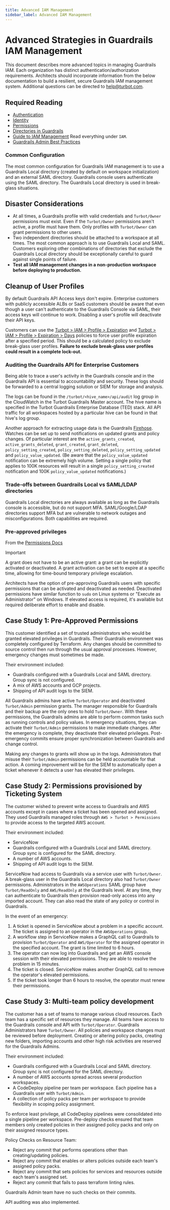 ```yaml
---
title: Advanced IAM Management
sidebar_label: Advanced IAM Management
---
```


# Advanced Strategies in Guardrails IAM Management

This document describes more advanced topics in managing Guardrails IAM. Each
organization has distinct authentication/authorization requirements. Architects
should incorporate information from the below documentation to build a
resilient, secure Guardrails IAM management system. Additional questions can be
directed to [help@turbot.com](mailto:help@turbot.com).

## Required Reading

- [Authentication](concepts/iam/authentication)
- [Identity](concepts/iam/identity)
- [Permissions](concepts/iam/permissions)
- [Directories in Guardrails](guides/directories)
- [Guide to IAM Management](guides/iam) Read everything under `IAM`.
- [Guardrails Admin Best Practices](guides/iam/administrators)

### Common Configuration

The most common configuration for Guardrails IAM management is to use a Guardrails Local
directory (created by default on workspace initialization) and an external SAML
directory. Guardrails console users authenticate using the SAML directory. The
Guardrails Local directory is used in break-glass situations.

## Disaster Considerations

- At all times, a Guardrails profile with valid credentials and `Turbot/Owner`
  permissions must exist. Even if the `Turbot/Owner` permissions aren't active,
  a profile must have them. Only profiles with `Turbot/Owner` can grant
  permissions to other users.
- Two independent directories should be attached to a workspace at all times.
  The most common approach is to use Guardrails Local and SAML. Customers exploring
  other combinations of directories that exclude the Guardrails Local directory
  should be exceptionally careful to guard against single points of failure.
- **Test all IAM management changes in a non-production workspace before
  deploying to production.**

## Cleanup of User Profiles

By default Guardrails API Access keys don't expire. Enterprise customers with
publicly accessible ALBs or SaaS customers should be aware that even though a
user can't authenticate to the Guardrails Console via SAML, their access keys will
continue to work. Disabling a user's profile will deactivate their API keys.

Customers can use the
[Turbot > IAM > Profile > Expiration](mods/turbot/turbot-iam/inspect#/policy/types/profileExpiration)
and
[Turbot > IAM > Profile > Expiration > Days](mods/turbot/turbot-iam/inspect#/policy/types/profileExpirationDays)
policies to force user profile expiration after a specified period. This should
be a calculated policy to exclude break-glass user profiles. **Failure to
exclude break-glass user profiles could result in a complete lock-out.**

### Auditing the Guardrails API for Enterprise Customers

Being able to trace a user's activity in the Guardrails console and in the Guardrails
API is essential to accountability and security. These logs should be forwarded
to a central logging solution or SIEM for storage and analysis.

The logs can be found in the `/turbot/<hive_name>/api/audit` log group in the
CloudWatch in the Turbot Guardrails Master account. The hive name is specified in the
Turbot Guardrails Enterprise Database (TED) stack. All API traffic for all workspaces
hosted by a particular hive can be found in that hive's log group.

Another approach for extracting usage data is the Guardrails
[Firehose](mods/turbot/firehose-aws-sns/readme). Watches can be set up to send
notifications on updated grants and policy changes. Of particular interest are
the `active_grants_created`, `active_grants_deleted`, `grant_created`,
`grant_deleted`, `policy_setting_created`, `policy_setting_deleted`,
`policy_setting_updated` and `policy_value_updated`. (Be aware that the
`policy_value_updated` notification can be extremely high volume. Setting a
single policy that applies to 100K resources will result in a single
`policy_setting_created` notification and 100K `policy_value_updated`
notifications.)

### Trade-offs between Guardrails Local vs SAML/LDAP directories

Guardrails Local directories are always available as long as the Guardrails console is
accessible, but do not support MFA. SAML/Google/LDAP directories support MFA but
are vulnerable to network outages and misconfigurations. Both capabilities are
required.

### Pre-approved privileges

From the [Permissions Docs](concepts/iam/permissions)

> [!IMPORTANT]
> A grant does not have to be an active grant: a grant can be
> explicitly activated or deactivated. A grant activation can be set to expire
> at a specific time, allowing for time-bound temporary privilege escalation.

Architects have the option of pre-approving Guardrails users with specific
permissions that can be activated and deactivated as needed. Deactivated
permissions have similar function to `sudo` on Linux systems or "Execute as
Administrator" on Windows. If elevated access is required, it's available but
required deliberate effort to enable and disable.

## Case Study 1: Pre-Approved Permissions

This customer identified a set of trusted administrators who would be granted
elevated privileges in Guardrails. Their Guardrails environment was completely
configured by Terraform. Any changes should be committed to source control then
run through the usual approval processes. However, emergency changes must
sometimes be made.

Their environment included:

- Guardrails configured with a Guardrails Local and SAML directory. Group sync is not
  configured.
- A mix of AWS accounts and GCP projects.
- Shipping of API audit logs to the SIEM.

All Guardrails admins have active `Turbot/Operator` and deactivated `Turbot/Admin`
permission grants. The manager responsible for Guardrails and their backup are the
only ones to hold `Turbot/Owner`. With these permissions, the Guardrails admins are
able to perform common tasks such as running controls and policy values. In
emergency situations, they can activate their `Turbot/Admin` permissions to make
immediate changes. After the emergency is complete, they deactivate their
elevated privileges. Post-emergency commits ensure proper synchronization
between Guardrails and change control.

Making any changes to grants will show up in the logs. Administrators that
misuse their `Turbot/Admin` permissions can be held accountable for that action.
A coming improvement will be for the SIEM to automatically open a ticket
whenever it detects a user has elevated their privileges.

## Case Study 2: Permissions provisioned by Ticketing System

The customer wished to prevent write access to Guardrails and AWS accounts except in
cases where a ticket has been opened and assigned. They used Guardrails managed
roles through `AWS > Turbot > Permissions` to provide access to the targeted AWS
account.

Their environment included:

- ServiceNow
- Guardrails configured with a Guardrails Local and SAML directory. Group sync is
  configured for the SAML directory.
- A number of AWS accounts.
- Shipping of API audit logs to the SIEM.

ServiceNow had access to Guardrails via a service user with `Turbot/Owner`. A
break-glass user in the Guardrails Local directory also had `Turbot/Owner`
permissions. Administrators in the `AWSOperations` SAML group have
`Turbot/ReadOnly` and `AWS/ReadOnly` at the Guardrails level. At any time, they can
authenticate to Guardrails then provision read-only access into any imported
account. They can also read the state of any policy or control in Guardrails.

In the event of an emergency:

1. A ticket is opened in ServiceNow about a problem in a specific account. The
   ticket is assigned to an operator in the `AWSOperations` group.
2. A workflow step in ServiceNow makes a GraphQL call to Guardrails to provision
   `Turbot/Operator` and `AWS/Operator` for the assigned operator in the
   specified account. The grant is time limited to 6 hours.
3. The operator can now log into Guardrails and get an AWS console session with
   their elevated permissions. They are able to resolve the problem in 15
   minutes.
4. The ticket is closed. ServiceNow makes another GraphQL call to remove the
   operator's elevated permissions.
5. If the ticket took longer than 6 hours to resolve, the operator must renew
   their permissions.

## Case Study 3: Multi-team policy development

The customer has a set of teams to manage various cloud resources. Each team has
a specific set of resources they manage. All teams have access to the Guardrails
console and API with `Turbot/Operator`. Guardrails Administrators have
`Turbot/Owner`. All policies and workspace changes must be reviewed before
deployment. Creating or altering policy packs, creating new folders, importing
accounts and other high risk activities are reserved for the Guardrails Admins.

Their environment included:

- Guardrails configured with a Guardrails Local and SAML directory. Group sync is not
  configured for the SAML directory.
- A number of AWS accounts spread across several production workspaces.
- A CodeDeploy pipeline per team per workspace. Each pipeline has a Guardrails user
  with `Turbot/Admin`.
- A collection of policy packs per team per workspace to provide flexibility in
  scoping policy assignment.

To enforce least privilege, all CodeDeploy pipelines were consolidated into a
single pipeline per workspace. Pre-deploy checks ensured that team members only
created policies in their assigned policy packs and only on their assigned
resource types.

Policy Checks on Resource Team:

- Reject any commit that performs operations other than creating/updating
  policies.
- Reject any commit that enables or alters policies outside each team's assigned
  policy packs.
- Reject any commit that sets policies for services and resources outside each
  team's assigned set.
- Reject any commit that fails to pass terraform linting rules.

Guardrails Admin team have no such checks on their commits.

API auditing was also implemented.
